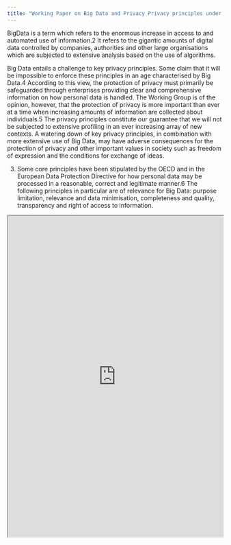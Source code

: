 ```yaml
---
title: "Working Paper on Big Data and Privacy Privacy principles under pressure in the age of Big Data analytics"
---
```


BigData is a term which refers to the enormous increase in access to and automated use of information.2 It refers to the gigantic amounts of digital data controlled by companies, authorities and other large organisations which are subjected to extensive analysis based on the use of algorithms.

Big Data entails a challenge to key privacy principles. Some claim that it will be 
impossible to enforce these principles in an age characterised by Big Data.4 According to this view, the protection of privacy must primarily be safeguarded through enterprises providing clear and comprehensive information on how personal data is handled. The Working Group is of the opinion, however, that the protection of privacy is more important than ever at a time when increasing amounts of information are collected about individuals.5 The privacy principles constitute our guarantee that we will not be subjected to extensive profiling in an ever increasing array of new contexts. A watering down of key privacy principles, in combination with more extensive use of Big Data, may have adverse consequences for the protection of privacy and other important values in society such as freedom of expression and the conditions for exchange of ideas.

3. Some core principles have been stipulated by the OECD and in the European Data Protection Directive for how personal data may be processed in a reasonable, correct and legitimate manner.6 The following principles in particular are of relevance for Big Data: purpose limitation, relevance and data minimisation, completeness and quality, transparency and right of access to information.

<iframe height="750" width="100%" src="https://ewelton.github.io/ktest/wiki.html#Working%20Paper%20on%20Big%20Data%20and%20Privacy%20Privacy%20principles%20under%20pressure%20in%20the%20age%20of%20Big%20Data%20analytics"></iframe>

